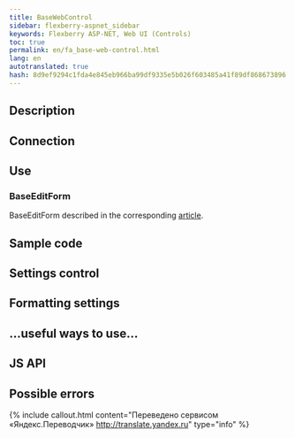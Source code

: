 ```yaml
---
title: BaseWebControl
sidebar: flexberry-aspnet_sidebar
keywords: Flexberry ASP-NET, Web UI (Controls)
toc: true
permalink: en/fa_base-web-control.html
lang: en
autotranslated: true
hash: 8d9ef9294c1fda4e845eb966ba99df9335e5b026f603485a41f89df868673896
---
```


## Description

## Connection

## Use

### BaseEditForm

BaseEditForm described in the corresponding [article](fa_base-edit-form.html).

## Sample code

## Settings control

## Formatting settings

## ...useful ways to use...

## JS API

## Possible errors



{% include callout.html content="Переведено сервисом «Яндекс.Переводчик» <http://translate.yandex.ru>" type="info" %}